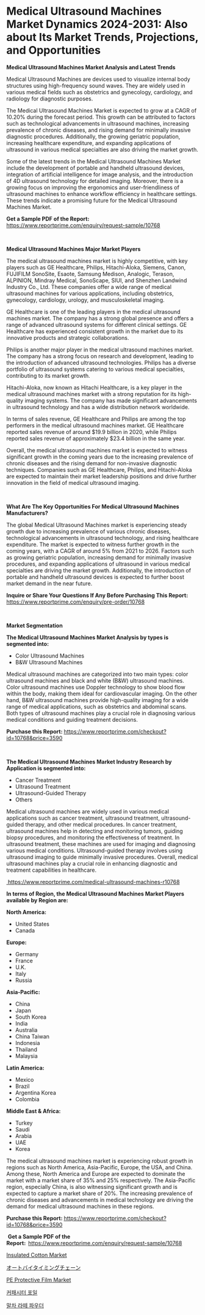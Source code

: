 <p><h1>Medical Ultrasound Machines Market Dynamics 2024-2031: Also about Its Market Trends, Projections, and Opportunities</h1></p><p><strong>Medical Ultrasound Machines Market Analysis and Latest Trends</strong></p>
<p><p>Medical Ultrasound Machines are devices used to visualize internal body structures using high-frequency sound waves. They are widely used in various medical fields such as obstetrics and gynecology, cardiology, and radiology for diagnostic purposes.</p><p>The Medical Ultrasound Machines Market is expected to grow at a CAGR of 10.20% during the forecast period. This growth can be attributed to factors such as technological advancements in ultrasound machines, increasing prevalence of chronic diseases, and rising demand for minimally invasive diagnostic procedures. Additionally, the growing geriatric population, increasing healthcare expenditure, and expanding applications of ultrasound in various medical specialties are also driving the market growth.</p><p>Some of the latest trends in the Medical Ultrasound Machines Market include the development of portable and handheld ultrasound devices, integration of artificial intelligence for image analysis, and the introduction of 4D ultrasound technology for detailed imaging. Moreover, there is a growing focus on improving the ergonomics and user-friendliness of ultrasound machines to enhance workflow efficiency in healthcare settings. These trends indicate a promising future for the Medical Ultrasound Machines Market.</p></p>
<p><strong>Get a Sample PDF of the Report:&nbsp;</strong> <a href="https://www.reportprime.com/enquiry/request-sample/10768">https://www.reportprime.com/enquiry/request-sample/10768</a></p>
<p>&nbsp;</p>
<p><strong>Medical Ultrasound Machines Major Market Players</strong></p>
<p><p>The medical ultrasound machines market is highly competitive, with key players such as GE Healthcare, Philips, Hitachi-Aloka, Siemens, Canon, FUJIFILM SonoSite, Esaote, Samsung Medison, Analogic, Terason, ALPINION, Mindray Medical, SonoScape, SIUI, and Shenzhen Landwind Industry Co., Ltd. These companies offer a wide range of medical ultrasound machines for various applications, including obstetrics, gynecology, cardiology, urology, and musculoskeletal imaging.</p><p>GE Healthcare is one of the leading players in the medical ultrasound machines market. The company has a strong global presence and offers a range of advanced ultrasound systems for different clinical settings. GE Healthcare has experienced consistent growth in the market due to its innovative products and strategic collaborations.</p><p>Philips is another major player in the medical ultrasound machines market. The company has a strong focus on research and development, leading to the introduction of advanced ultrasound technologies. Philips has a diverse portfolio of ultrasound systems catering to various medical specialties, contributing to its market growth.</p><p>Hitachi-Aloka, now known as Hitachi Healthcare, is a key player in the medical ultrasound machines market with a strong reputation for its high-quality imaging systems. The company has made significant advancements in ultrasound technology and has a wide distribution network worldwide.</p><p>In terms of sales revenue, GE Healthcare and Philips are among the top performers in the medical ultrasound machines market. GE Healthcare reported sales revenue of around $19.9 billion in 2020, while Philips reported sales revenue of approximately $23.4 billion in the same year.</p><p>Overall, the medical ultrasound machines market is expected to witness significant growth in the coming years due to the increasing prevalence of chronic diseases and the rising demand for non-invasive diagnostic techniques. Companies such as GE Healthcare, Philips, and Hitachi-Aloka are expected to maintain their market leadership positions and drive further innovation in the field of medical ultrasound imaging.</p></p>
<p>&nbsp;</p>
<p><strong>What Are The Key Opportunities For Medical Ultrasound Machines Manufacturers?</strong></p>
<p><p>The global Medical Ultrasound Machines market is experiencing steady growth due to increasing prevalence of various chronic diseases, technological advancements in ultrasound technology, and rising healthcare expenditure. The market is expected to witness further growth in the coming years, with a CAGR of around 5% from 2021 to 2026. Factors such as growing geriatric population, increasing demand for minimally invasive procedures, and expanding applications of ultrasound in various medical specialties are driving the market growth. Additionally, the introduction of portable and handheld ultrasound devices is expected to further boost market demand in the near future.</p></p>
<p><strong>Inquire or Share Your Questions If Any Before Purchasing This Report:</strong> <a href="https://www.reportprime.com/enquiry/pre-order/10768">https://www.reportprime.com/enquiry/pre-order/10768</a></p>
<p>&nbsp;</p>
<p><strong>Market Segmentation</strong></p>
<p><strong>The Medical Ultrasound Machines Market Analysis by types is segmented into:</strong></p>
<p><ul><li>Color Ultrasound Machines</li><li>B&W Ultrasound Machines</li></ul></p>
<p><p>Medical ultrasound machines are categorized into two main types: color ultrasound machines and black and white (B&W) ultrasound machines. Color ultrasound machines use Doppler technology to show blood flow within the body, making them ideal for cardiovascular imaging. On the other hand, B&W ultrasound machines provide high-quality imaging for a wide range of medical applications, such as obstetrics and abdominal scans. Both types of ultrasound machines play a crucial role in diagnosing various medical conditions and guiding treatment decisions.</p></p>
<p><strong>Purchase this Report:&nbsp;</strong><a href="https://www.reportprime.com/checkout?id=10768&price=3590">https://www.reportprime.com/checkout?id=10768&price=3590</a></p>
<p>&nbsp;</p>
<p><strong>The Medical Ultrasound Machines Market Industry Research by Application is segmented into:</strong></p>
<p><ul><li>Cancer Treatment</li><li>Ultrasound Treatment</li><li>Ultrasound-Guided Therapy</li><li>Others</li></ul></p>
<p><p>Medical ultrasound machines are widely used in various medical applications such as cancer treatment, ultrasound treatment, ultrasound-guided therapy, and other medical procedures. In cancer treatment, ultrasound machines help in detecting and monitoring tumors, guiding biopsy procedures, and monitoring the effectiveness of treatment. In ultrasound treatment, these machines are used for imaging and diagnosing various medical conditions. Ultrasound-guided therapy involves using ultrasound imaging to guide minimally invasive procedures. Overall, medical ultrasound machines play a crucial role in enhancing diagnostic and treatment capabilities in healthcare.</p></p>
<p><a href="https://www.reportprime.com/medical-ultrasound-machines-r10768">&nbsp;https://www.reportprime.com/medical-ultrasound-machines-r10768</a></p>
<p><strong>In terms of Region, the Medical Ultrasound Machines Market Players available by Region are:</strong></p>
<p>
    <p> <strong> North America: </strong>
        <ul>
            <li>United States</li>
            <li>Canada</li>
        </ul>
        </p> 
    <p> <strong> Europe: </strong>
        <ul>
            <li>Germany</li>
            <li>France</li>
            <li>U.K.</li>
            <li>Italy</li>
            <li>Russia</li>
        </ul>
        </p> 
    <p> <strong> Asia-Pacific: </strong>
        <ul>
            <li>China</li>
            <li>Japan</li>
            <li>South Korea</li>
            <li>India</li>
            <li>Australia</li>
            <li>China Taiwan</li>
            <li>Indonesia</li>
            <li>Thailand</li>
            <li>Malaysia</li>
        </ul>
        </p> 
    <p> <strong> Latin America: </strong>
        <ul>
            <li>Mexico</li>
            <li>Brazil</li>
            <li>Argentina Korea</li>
            <li>Colombia</li>
        </ul>
        </p> 
    <p> <strong> Middle East & Africa: </strong>
        <ul>
            <li>Turkey</li>
            <li>Saudi</li>
            <li>Arabia</li>
            <li>UAE</li>
            <li>Korea</li>
        </ul>
    </p>
    </p>
<p><p>The medical ultrasound machines market is experiencing robust growth in regions such as North America, Asia-Pacific, Europe, the USA, and China. Among these, North America and Europe are expected to dominate the market with a market share of 35% and 25% respectively. The Asia-Pacific region, especially China, is also witnessing significant growth and is expected to capture a market share of 20%. The increasing prevalence of chronic diseases and advancements in medical technology are driving the demand for medical ultrasound machines in these regions.</p></p>
<p><strong>Purchase this Report: </strong><a href="https://www.reportprime.com/checkout?id=10768&price=3590">https://www.reportprime.com/checkout?id=10768&price=3590</a></p>
<p>&nbsp;<strong>Get a Sample PDF of the Report:&nbsp;&nbsp;</strong><a href="https://www.reportprime.com/enquiry/request-sample/10768">https://www.reportprime.com/enquiry/request-sample/10768</a></p>
<p><strong></strong></p>
<p><p><a href="https://issuu.com/reportprime-2/docs/insulated-cotton-market-size-2030.pptx">Insulated Cotton Market</a></p><p><a href="https://github.com/cnnriuez22368/Market-Research-Report-List-1/blob/main/750334524180.md">オートバイタイミングチェーン</a></p><p><a href="https://issuu.com/reportprime-2/docs/pe-protective-film-market-size-2030.pptx">PE Protective Film Market</a></p><p><a href="https://github.com/vs10l4sfg5c/Market-Research-Report-List-1/blob/main/874020422101.md">커패시터 포일</a></p><p><a href="https://github.com/Skyleitney456456/Market-Research-Report-List-1/blob/main/676110522102.md">말차 라떼 파우더</a></p></p>